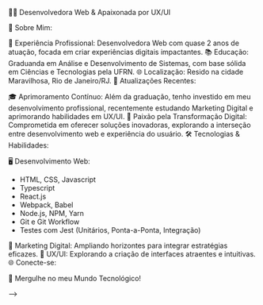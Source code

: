 
👩‍💻 Desenvolvedora Web & Apaixonada por UX/UI

🌟 Sobre Mim:

💼 Experiência Profissional: Desenvolvedora Web com quase 2 anos de atuação, focada em criar experiências digitais impactantes.
📚 Educação: Graduanda em Análise e Desenvolvimento de Sistemas, com base sólida em Ciências e Tecnologias pela UFRN.
🌐 Localização: Resido na cidade Maravilhosa, Rio de Janeiro/RJ.
🚀 Atualizações Recentes:

🎓 Aprimoramento Contínuo: Além da graduação, tenho investido em meu desenvolvimento profissional, recentemente estudando Marketing Digital e aprimorando habilidades em UX/UI.
🧠 Paixão pela Transformação Digital: Comprometida em oferecer soluções inovadoras, explorando a interseção entre desenvolvimento web e experiência do usuário.
🛠️ Tecnologias & Habilidades:

🖥️ Desenvolvimento Web:
- HTML, CSS, Javascript
- Typescript
- React.js
- Webpack, Babel
- Node.js, NPM, Yarn
- Git e Git Workflow
- Testes com Jest (Unitários, Ponta-a-Ponta, Integração)

🚀 Marketing Digital: Ampliando horizontes para integrar estratégias eficazes.
🎨 UX/UI: Explorando a criação de interfaces atraentes e intuitivas.
🌐 Conecte-se:
<div>
<a href="https://instagram.com/gleyctavaress" target="_blank"></a>
<a href = "mailto:contato@gleyc47@gmail.com"></a>
<a href="https://www.linkedin.com/in/gleycianecosta" target="_blank"></a>   
</div>     

🌈 Mergulhe no meu Mundo Tecnológico!


          
-->
